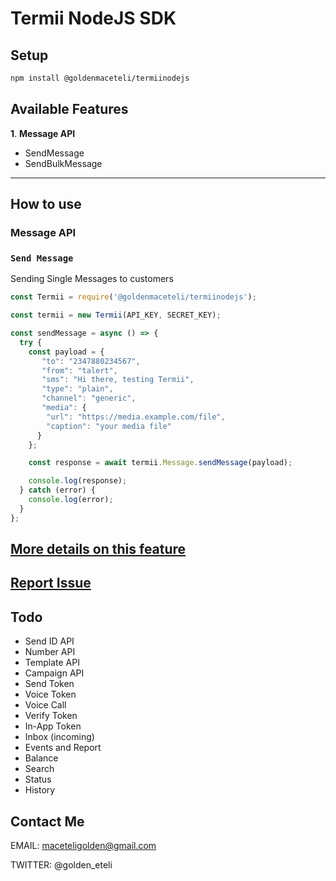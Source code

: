 # Termii NodeJS SDK

## Setup

```bash 
npm install @goldenmaceteli/termiinodejs
```

## Available Features

**1**. **Message API**

- SendMessage
- SendBulkMessage
---
## How to use

### Message API
### `Send Message`

Sending Single Messages to customers 

```javascript
const Termii = require('@goldenmaceteli/termiinodejs');

const termii = new Termii(API_KEY, SECRET_KEY);

const sendMessage = async () => {
  try {
    const payload = {
       "to": "2347880234567",
       "from": "talert",
       "sms": "Hi there, testing Termii",
       "type": "plain",
       "channel": "generic",
       "media": {
        "url": "https://media.example.com/file",
        "caption": "your media file"
      }    
    };

    const response = await termii.Message.sendMessage(payload);

    console.log(response);
  } catch (error) {
    console.log(error);
  }
};
```
[More details on this feature](https://developers.termii.com/messaging#send-message)
----
[Report Issue](https://github.com/maceteligolden/termiinodejs/issues)
---
## Todo 
- Send ID API
- Number API
- Template API
- Campaign API
- Send Token
- Voice Token
- Voice Call
- Verify Token
- In-App Token
- Inbox (incoming)
- Events and Report
- Balance
- Search
- Status
- History


## Contact Me
EMAIL: maceteligolden@gmail.com

TWITTER: @golden_eteli

